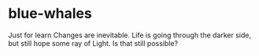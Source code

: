 # blue-whales
Just for learn
Changes are inevitable. Life is going through the darker side, but still hope some ray of Light. Is that still possible?
